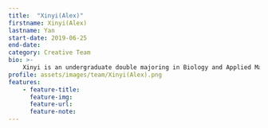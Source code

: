```yaml
---
title:  "Xinyi(Alex)"
firstname: Xinyi(Alex)
lastname: Yan
start-date: 2019-06-25 
end-date:
category: Creative Team
bio: >- 
    Xinyi is an undergraduate double majoring in Biology and Applied Math. She is excited to combine design and pedagogy to make resources on research and learning more accessible for UCLA students.
profile: assets/images/team/Xinyi(Alex).png
features:
    - feature-title: 
      feature-img: 
      feature-url: 
      feature-note: 
---
```

